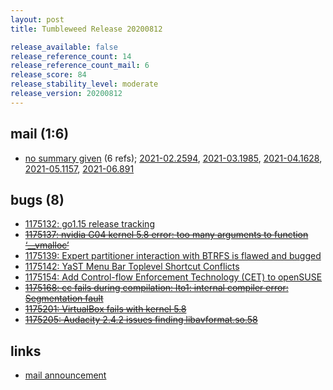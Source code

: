 ```yaml
---
layout: post
title: Tumbleweed Release 20200812

release_available: false
release_reference_count: 14
release_reference_count_mail: 6
release_score: 84
release_stability_level: moderate
release_version: 20200812
---
```


## mail (1:6)

- [no summary given](https://github.com/boombatower/tumbleweed-review/issues/10) (6 refs); [2021-02.2594](https://github.com/boombatower/tumbleweed-review/issues/10), [2021-03.1985](https://github.com/boombatower/tumbleweed-review/issues/10), [2021-04.1628](https://github.com/boombatower/tumbleweed-review/issues/10), [2021-05.1157](https://github.com/boombatower/tumbleweed-review/issues/10), [2021-06.891](https://github.com/boombatower/tumbleweed-review/issues/10)

## bugs (8)

<!--more-->

- [1175132: go1.15 release tracking](https://bugzilla.opensuse.org/show_bug.cgi?id=1175132)
- ~~[1175137: nvidia G04 kernel 5.8 error: too many arguments to function ‘__vmalloc’](https://bugzilla.opensuse.org/show_bug.cgi?id=1175137)~~
- [1175139: Expert partitioner interaction with BTRFS is flawed and bugged](https://bugzilla.opensuse.org/show_bug.cgi?id=1175139)
- [1175142: YaST Menu Bar Toplevel Shortcut Conflicts](https://bugzilla.opensuse.org/show_bug.cgi?id=1175142)
- [1175154: Add Control-flow Enforcement Technology (CET) to openSUSE](https://bugzilla.opensuse.org/show_bug.cgi?id=1175154)
- ~~[1175168: cc fails during compilation: lto1: internal compiler error: Segmentation fault](https://bugzilla.opensuse.org/show_bug.cgi?id=1175168)~~
- ~~[1175201: VirtualBox fails with kernel 5.8](https://bugzilla.opensuse.org/show_bug.cgi?id=1175201)~~
- ~~[1175205: Audacity 2.4.2 issues finding libavformat.so.58](https://bugzilla.opensuse.org/show_bug.cgi?id=1175205)~~



## links

- [mail announcement](https://github.com/boombatower/tumbleweed-review/issues/10)
